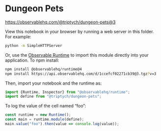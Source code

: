 # Dungeon Pets

https://observablehq.com/@triptych/dungeon-pets@3

View this notebook in your browser by running a web server in this folder. For
example:

~~~sh
python -m SimpleHTTPServer
~~~

Or, use the [Observable Runtime](https://github.com/observablehq/runtime) to
import this module directly into your application. To npm install:

~~~sh
npm install @observablehq/runtime@4
npm install https://api.observablehq.com/d/1ccefcf02271cb39@3.tgz?v=3
~~~

Then, import your notebook and the runtime as:

~~~js
import {Runtime, Inspector} from "@observablehq/runtime";
import define from "@triptych/dungeon-pets";
~~~

To log the value of the cell named “foo”:

~~~js
const runtime = new Runtime();
const main = runtime.module(define);
main.value("foo").then(value => console.log(value));
~~~
